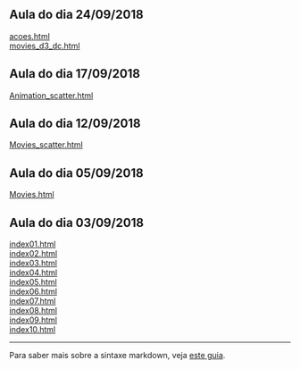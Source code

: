 
## Aula do dia 24/09/2018
[acoes.html](d3_crossfilter/acoes.html)<br>
[movies_d3_dc.html](d3_crossfilter/movies_d3_dc.html)<br>

## Aula do dia 17/09/2018
[Animation_scatter.html](d3_intro/animation_scatterplot.html)<br>

## Aula do dia 12/09/2018
[Movies_scatter.html](d3_intro/movies_scatterplot.html)<br>

## Aula do dia 05/09/2018
[Movies.html](d3_intro/movies_d3.html)<br>

## Aula do dia 03/09/2018

[index01.html](basic/index01.html)<br>
[index02.html](basic/index02.html)<br>
[index03.html](basic/index03.html)<br>
[index04.html](basic/index04.html)<br>
[index05.html](basic/index05.html)<br>
[index06.html](basic/index06.html)<br>
[index07.html](basic/index07.html)<br>
[index08.html](basic/index08.html)<br>
[index09.html](basic/index09.html)<br>
[index10.html](basic/index10.html)<br>

---

Para saber mais sobre a sintaxe markdown, veja [este guia](https://guides.github.com/features/mastering-markdown/).

